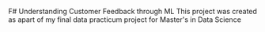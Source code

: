 F# Understanding Customer Feedback through ML
This project was created as apart of my final data practicum project for Master's in Data Science
